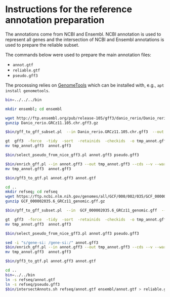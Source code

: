 # Instructions for the reference annotation preparation

The annotations come from NCBI and Ensembl. NCBI annotation is used to represent all genes and the intersection of NCBI and Ensembl annotations is used to prepare the reliable subset.

The commands below were used to prepare the main annotation files:

* `annot.gtf`
* `reliable.gtf`
* `pseudo.gff3`

The processing relies on [GenomeTools](http://genometools.org/) which can be installed with, e.g., `apt install genometools`.

```bash
bin=../../../bin

mkdir ensembl; cd ensembl

wget http://ftp.ensembl.org/pub/release-105/gff3/danio_rerio/Danio_rerio.GRCz11.105.chr.gff3.gz
gunzip Danio_rerio.GRCz11.105.chr.gff3.gz

$bin/gff_to_gff_subset.pl  --in Danio_rerio.GRCz11.105.chr.gff3  --out annot.gff3  --list list.tbl  --col 2

gt  gff3  -force  -tidy  -sort  -retainids  -checkids  -o tmp_annot.gff3  annot.gff3
mv tmp_annot.gff3  annot.gff3

$bin/select_pseudo_from_nice_gff3.pl annot.gff3 pseudo.gff3

$bin/enrich_gff.pl --in annot.gff3 --out tmp_annot.gff3 --cds --v --warnings
mv tmp_annot.gff3  annot.gff3

$bin/gff3_to_gtf.pl annot.gff3 annot.gtf

cd ..
mkdir refseq; cd refseq
wget https://ftp.ncbi.nlm.nih.gov/genomes/all/GCF/000/002/035/GCF_000002035.6_GRCz11/GCF_000002035.6_GRCz11_genomic.gff.gz
gunzip GCF_000002035.6_GRCz11_genomic.gff.gz

$bin/gff_to_gff_subset.pl  --in  GCF_000002035.6_GRCz11_genomic.gff  --out annot.gff3  --list list.tbl --col 1  --v --swap

gt  gff3  -force  -tidy  -sort  -retainids  -checkids  -o tmp_annot.gff3  annot.gff3
mv tmp_annot.gff3  annot.gff3

$bin/select_pseudo_from_nice_gff3.pl annot.gff3 pseudo.gff3

sed -i "s/gene-si: /gene-si:/" annot.gff3
$bin/enrich_gff.pl --in annot.gff3 --out tmp_annot.gff3 --cds --v --warnings
mv tmp_annot.gff3  annot.gff3

$bin/gff3_to_gtf.pl annot.gff3 annot.gtf

cd ..
bin=../../bin
ln -s refseq/annot.gtf
ln -s refseq/pseudo.gff3
$bin/intersectAnnots.sh refseq/annot.gtf ensembl/annot.gtf > reliable.gtf
```
